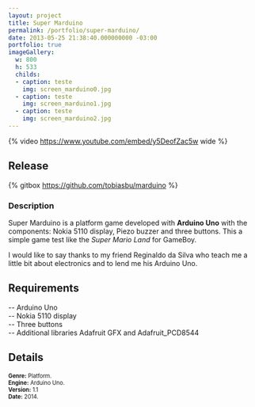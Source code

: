 ```yaml
---
layout: project
title: Super Marduino
permalink: /portfolio/super-marduino/
date: 2013-05-25 21:38:40.000000000 -03:00
portfolio: true
imageGallery:
  w: 800
  h: 533
  childs:
  - caption: teste
    img: screen_marduino0.jpg
  - caption: teste
    img: screen_marduino1.jpg
  - caption: teste
    img: screen_marduino2.jpg
---
```


{% video https://www.youtube.com/embed/y5DeofZac5w wide %}

## Release

{% gitbox https://github.com/tobiasbu/marduino %}

### Description

Super Marduino is a platform game developed with **Arduino Uno** with the components: Nokia 5110 display, Piezo buzzer and three buttons.
This a simple game test like the _Super Mario Land_ for GameBoy.

I would like to say thanks to my friend Reginaldo da Silva who teach me a little bit about electronics and to lend me his Arduino Uno.

## Requirements

-- Arduino Uno<br>
-- Nokia 5110 display<br>
-- Three buttons<br>
-- Additional libraries Adafruit GFX and Adafruit_PCD8544<br>

## Details

<p style="font-size:0.8em">
<strong>Genre:</strong> Platform.<br>
<strong>Engine:</strong> Arduino Uno.<br>
<strong>Version:</strong> 1.1<br>
<strong>Date:</strong> 2014.<br>
</p>
